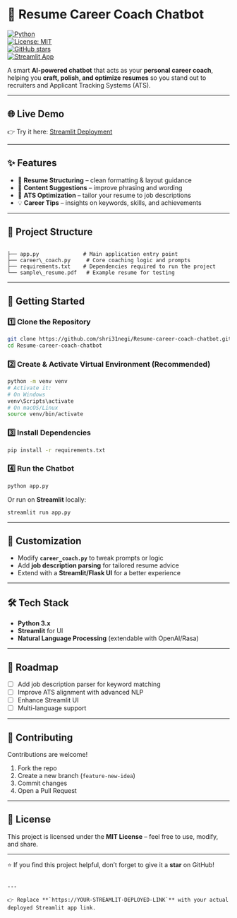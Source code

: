 # 🤖 Resume Career Coach Chatbot

[![Python](https://img.shields.io/badge/Python-3.x-blue.svg)](https://www.python.org/)  
[![License: MIT](https://img.shields.io/badge/License-MIT-green.svg)](LICENSE)  
[![GitHub stars](https://img.shields.io/github/stars/shri31negi/Resume-career-coach-chatbot?style=social)](https://github.com/shri31negi/Resume-career-coach-chatbot/stargazers)  
[![Streamlit App](https://img.shields.io/badge/Streamlit-Demo-red?logo=streamlit)](https://YOUR-STREAMLIT-DEPLOYED-LINK)  

A smart **AI-powered chatbot** that acts as your **personal career coach**, helping you **craft, polish, and optimize resumes** so you stand out to recruiters and Applicant Tracking Systems (ATS).  

---

## 🌐 Live Demo
👉 Try it here: [Streamlit Deployment](https://YOUR-STREAMLIT-DEPLOYED-LINK)  

---

## ✨ Features
- 📄 **Resume Structuring** – clean formatting & layout guidance  
- 📝 **Content Suggestions** – improve phrasing and wording  
- 🎯 **ATS Optimization** – tailor your resume to job descriptions  
- 💡 **Career Tips** – insights on keywords, skills, and achievements  

---

## 📂 Project Structure
```

├── app.py              # Main application entry point
├── career\_coach.py     # Core coaching logic and prompts
├── requirements.txt    # Dependencies required to run the project
└── sample\_resume.pdf   # Example resume for testing

````

---

## 🚀 Getting Started

### 1️⃣ Clone the Repository
```bash
git clone https://github.com/shri31negi/Resume-career-coach-chatbot.git
cd Resume-career-coach-chatbot
````

### 2️⃣ Create & Activate Virtual Environment (Recommended)

```bash
python -m venv venv
# Activate it:
# On Windows
venv\Scripts\activate
# On macOS/Linux
source venv/bin/activate
```

### 3️⃣ Install Dependencies

```bash
pip install -r requirements.txt
```

### 4️⃣ Run the Chatbot

```bash
python app.py
```

Or run on **Streamlit** locally:

```bash
streamlit run app.py
```

---

## 🎨 Customization

* Modify **`career_coach.py`** to tweak prompts or logic
* Add **job description parsing** for tailored resume advice
* Extend with a **Streamlit/Flask UI** for a better experience

---

## 🛠️ Tech Stack

* **Python 3.x**
* **Streamlit** for UI
* **Natural Language Processing** (extendable with OpenAI/Rasa)

---

## 📌 Roadmap

* [ ] Add job description parser for keyword matching
* [ ] Improve ATS alignment with advanced NLP
* [ ] Enhance Streamlit UI
* [ ] Multi-language support

---

## 💬 Contributing

Contributions are welcome!

1. Fork the repo
2. Create a new branch (`feature-new-idea`)
3. Commit changes
4. Open a Pull Request

---

## 📜 License

This project is licensed under the **MIT License** – feel free to use, modify, and share.

---

⭐ If you find this project helpful, don’t forget to give it a **star** on GitHub!

```

---

👉 Replace **`https://YOUR-STREAMLIT-DEPLOYED-LINK`** with your actual deployed Streamlit app link.  

```
